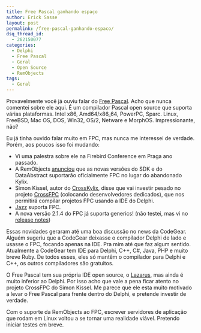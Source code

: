 ```yaml
---
title: Free Pascal ganhando espaço
author: Erick Sasse
layout: post
permalink: /free-pascal-ganhando-espaco/
dsq_thread_id:
  - 262150077
categories:
  - Delphi
  - Free Pascal
  - Geral
  - Open Source
  - RemObjects
tags:
  - Geral
---
```

Provavelmente você já ouviu falar do [Free Pascal][1]. Acho que nunca comentei sobre ele aqui. É um compilador Pascal open source que suporta várias plataformas. Intel x86, Amd64/x86_64, PowerPC, Sparc. Linux, FreeBSD, Mac OS, DOS, Win32, OS/2, Netware e MorphOS. Impressionante, não?

Eu já tinha ouvido falar muito em FPC, mas nunca me interessei de verdade. Porém, aos poucos isso foi mudando:

  * Vi uma palestra sobre ele na Firebird Conference em Praga ano passado.
  * A RemObjects [anunciou][2] que as novas versões do SDK e do DataAbstract suportarão oficialmente FPC no lugar do abandonado Kylix.
  * Simon Kissel, autor do [CrossKylix][3], disse que vai investir pesado no projeto [CrossFPC][4] (colocando desenvolvedores dedicados), que nos permitirá compilar projetos FPC usando a IDE do Delphi.
  * [Jazz][5] suporta FPC.
  * A nova versão 2.1.4 do FPC já suporta generics! (não testei, mas vi no [release notes][6])

Essas novidades geraram até uma boa discussão no news da CodeGear. Alguém sugeriu que a CodeGear deixasse o compilador Delphi de lado e usasse o FPC, focando apenas na IDE. Pra mim até que faz algum sentido. Atualmente a CodeGear tem IDE para Delphi, C++, C#, Java, PHP e muito breve Ruby. De todos esses, eles só mantêm o compilador para Delphi e C++, os outros compiladores são gratuitos.

O Free Pascal tem sua própria IDE open source, o [Lazarus][7], mas ainda é muito inferior ao Delphi. Por isso acho que vale a pena ficar atento no projeto CrossFPC do Simon Kissel. Me parece que ele esta muito motivado a levar o Free Pascal para frente dentro do Delphi, e pretende investir de verdade.

Com o suporte da RemObjects ao FPC, escrever servidores de aplicação que rodam em Linux voltou a se tornar uma realidade viável. Pretendo iniciar testes em breve.

 [1]: http://www.freepascal.org/
 [2]: http://blogs.remobjects.com/blogs/mh?p=146&more=1&c=1&tb=1&pb=1
 [3]: http://crosskylix.untergrund.net/
 [4]: http://crossfpc.untergrund.net/
 [5]: http://code.google.com/p/jazz-sdk/
 [6]: http://svn.freepascal.org/svn/fpcbuild/tags/release_2_1_4/install/doc/readme.txt
 [7]: http://www.lazarus.freepascal.org/